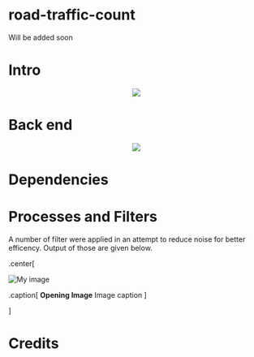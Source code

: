 # road-traffic-count

Will be added soon

# Intro

<p align="center">
  <img src="https://github.com/hasibzunair/road-traffic-count/blob/master/images/output.gif">
</p>

# Back end

<p align="center">
  <img src="https://github.com/hasibzunair/road-traffic-count/blob/master/images/backgroundSub.gif">
</p>

# Dependencies 

# Processes and Filters
A number of filter were applied in an attempt to reduce noise for better efficency. Output of those are given below.

.center[

![My image](https://github.com/hasibzunair/road-traffic-count/blob/master/images/opening%20image.png)

.caption[
**Opening Image** Image caption
]

]

# Credits 
